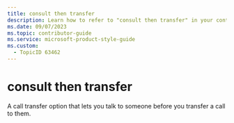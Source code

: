 ```yaml
---
title: consult then transfer
description: Learn how to refer to "consult then transfer" in your content.
ms.date: 09/07/2023
ms.topic: contributor-guide
ms.service: microsoft-product-style-guide
ms.custom:
  - TopicID 63462
---
```



# consult then transfer

A call transfer option that lets you talk to someone before you transfer a call to them.  

